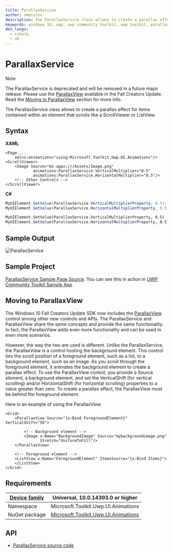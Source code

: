 ```yaml
---
title: ParallaxService
author: nmetulev
description: The ParallaxService class allows to create a parallax effect for items contained within an element that scrolls like a ScrollViewer or ListView.
keywords: windows 10, uwp, uwp community toolkit, uwp toolkit, parallaxservice
dev_langs:
  - csharp
  - vb
---
```


# ParallaxService

> [!NOTE]
The ParallaxService is deprecated and will be removed in a future major release. Please use the [ParallaxView](https://docs.microsoft.com/en-us/windows/uwp/style/parallax) available in the Fall Creators Update. Read the [Moving to ParallaxView](#parallaxview) section for more info.

The ParallaxService class allows to create a parallax effect for items contained within an element that scrolls like a ScrollViewer or ListView.

## Syntax

**XAML**

```xaml
<Page ...
    xmlns:animations="using:Microsoft.Toolkit.Uwp.UI.Animations"/>
<ScrollViewer>
    <Image Source="ms-appx:///Assets/Image.png"
            animations:ParallaxService.VerticalMultiplier="0.5" 
            animations:ParallaxService.HorizontalMultiplier="0.5"/>
    <!-- Other Controls -->
</ScrollViewer>
```

**C#**

```csharp
MyUIElement.SetValue(ParallaxService.VerticalMultiplierProperty, 0.5);
MyUIElement.SetValue(ParallaxService.HorizontalMultiplierProperty, 0.5);
```
```vb
MyUIElement.SetValue(ParallaxService.VerticalMultiplierProperty, 0.5)
MyUIElement.SetValue(ParallaxService.HorizontalMultiplierProperty, 0.5)
```

## Sample Output

![ParallaxService](../resources/images/Animations/ParallaxService/Sample-Output.gif)

## Sample Project

[ParallaxService Sample Page Source](https://github.com/Microsoft/UWPCommunityToolkit/tree/master/Microsoft.Toolkit.Uwp.SampleApp/SamplePages/ParallaxService). You can see this in action in [UWP Community Toolkit Sample App](https://www.microsoft.com/store/apps/9NBLGGH4TLCQ)

## <a name="parallaxview"></a> Moving to ParallaxView
The Windows 10 Fall Creators Update SDK now includes the [ParallaxView](https://docs.microsoft.com/en-us/windows/uwp/style/parallax) control among other new controls and APIs. The ParallaxService and ParallaxView share the same concepts and provide the same functionality. In fact, the ParallaxView adds even more functionality and can be used in even more scenarios.

However, the way the two are used is different. Unlike the ParallaxService, the ParallaxView is a control hosting the background element. This control ties the scroll position of a foreground element, such as a list, to a background element, such as an image. As you scroll through the foreground element, it animates the background element to create a parallax effect. To use the ParallaxView control, you provide a Source element, a background element, and set the VerticalShift (for vertical scrolling) and/or HorizontalShift (for horizontal scrolling) properties to a value greater than zero. To create a parallax effect, the ParallaxView must be behind the foreground element.

Here is an example of using the ParallaxView

```xaml
<Grid>
    <ParallaxView Source="{x:Bind ForegroundElement}" VerticalShift="50"> 

        <!-- Background element --> 
        <Image x:Name="BackgroundImage" Source="mybackgroundimage.png"
               Stretch="UniformToFill"/>
    </ParallaxView>

    <!-- Foreground element -->
    <ListView x:Name="ForegroundElement" ItemsSource="{x:Bind Items}">       
    </ListView>
</Grid>
```

## Requirements

| [Device family](http://go.microsoft.com/fwlink/p/?LinkID=526370) | Universal, 10.0.14393.0 or higher   |
| ---------------------------------------------------------------- | ----------------------------------- |
| Namespace                                                        | Microsoft.Toolkit.Uwp.UI.Animations |
| NuGet package | [Microsoft.Toolkit.Uwp.UI.Animations](https://www.nuget.org/packages/Microsoft.Toolkit.Uwp.UI.Animations/) |

## API

* [ParallaxService source code](https://github.com/Microsoft/UWPCommunityToolkit/blob/master/Microsoft.Toolkit.Uwp.UI.Animations/ParallaxService.cs)
